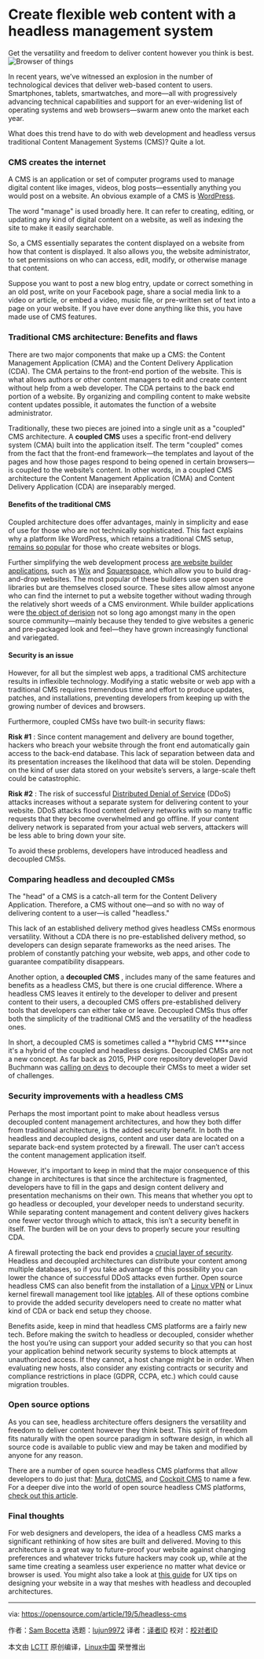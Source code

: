 [#]: collector: (lujun9972)
[#]: translator: ( )
[#]: reviewer: ( )
[#]: publisher: ( )
[#]: url: ( )
[#]: subject: (Create flexible web content with a headless management system)
[#]: via: (https://opensource.com/article/19/5/headless-cms)
[#]: author: (Sam Bocetta https://opensource.com/users/sambocetta)

Create flexible web content with a headless management system
======
Get the versatility and freedom to deliver content however you think is
best.
![Browser of things][1]

In recent years, we’ve witnessed an explosion in the number of technological devices that deliver web-based content to users. Smartphones, tablets, smartwatches, and more—all with progressively advancing technical capabilities and support for an ever-widening list of operating systems and web browsers—swarm anew onto the market each year.

What does this trend have to do with web development and headless versus traditional Content Management Systems (CMS)? Quite a lot.

### CMS creates the internet

A CMS is an application or set of computer programs used to manage digital content like images, videos, blog posts—essentially anything you would post on a website. An obvious example of a CMS is [WordPress][2].

The word "manage" is used broadly here. It can refer to creating, editing, or updating any kind of digital content on a website, as well as indexing the site to make it easily searchable.

So, a CMS essentially separates the content displayed on a website from how that content is displayed. It also allows you, the website administrator, to set permissions on who can access, edit, modify, or otherwise manage that content.

Suppose you want to post a new blog entry, update or correct something in an old post, write on your Facebook page, share a social media link to a video or article, or embed a video, music file, or pre-written set of text into a page on your website. If you have ever done anything like this, you have made use of CMS features.

### Traditional CMS architecture: Benefits and flaws

There are two major components that make up a CMS: the Content Management Application (CMA) and the Content Delivery Application (CDA). The CMA pertains to the front-end portion of the website. This is what allows authors or other content managers to edit and create content without help from a web developer. The CDA pertains to the back end portion of a website. By organizing and compiling content to make website content updates possible, it automates the function of a website administrator.

Traditionally, these two pieces are joined into a single unit as a "coupled" CMS architecture. A **coupled CMS** uses a specific front-end delivery system (CMA) built into the application itself. The term "coupled" comes from the fact that the front-end framework—the templates and layout of the pages and how those pages respond to being opened in certain browsers—is coupled to the website’s content. In other words, in a coupled CMS architecture the Content Management Application (CMA) and Content Delivery Application (CDA) are inseparably merged.

#### Benefits of the traditional CMS

Coupled architecture does offer advantages, mainly in simplicity and ease of use for those who are not technically sophisticated. This fact explains why a platform like WordPress, which retains a traditional CMS setup, [remains so popular][3] for those who create websites or blogs.

Further simplifying the web development process [are website builder applications][4], such as [Wix][5] and [Squarespace][6], which allow you to build drag-and-drop websites. The most popular of these builders use open source libraries but are themselves closed source. These sites allow almost anyone who can find the internet to put a website together without wading through the relatively short weeds of a CMS environment. While builder applications were [the object of derision][7] not so long ago amongst many in the open source community—mainly because they tended to give websites a generic and pre-packaged look and feel—they have grown increasingly functional and variegated.

#### Security is an issue

However, for all but the simplest web apps, a traditional CMS architecture results in inflexible technology. Modifying a static website or web app with a traditional CMS requires tremendous time and effort to produce updates, patches, and installations, preventing developers from keeping up with the growing number of devices and browsers.

Furthermore, coupled CMSs have two built-in security flaws:

**Risk #1** : Since content management and delivery are bound together, hackers who breach your website through the front end automatically gain access to the back-end database. This lack of separation between data and its presentation increases the likelihood that data will be stolen. Depending on the kind of user data stored on your website’s servers, a large-scale theft could be catastrophic.

**Risk #2** : The risk of successful [Distributed Denial of Service][8] (DDoS) attacks increases without a separate system for delivering content to your website. DDoS attacks flood content delivery networks with so many traffic requests that they become overwhelmed and go offline. If your content delivery network is separated from your actual web servers, attackers will be less able to bring down your site.

To avoid these problems, developers have introduced headless and decoupled CMSs.

### Comparing headless and decoupled CMSs

The "head" of a CMS is a catch-all term for the Content Delivery Application. Therefore, a CMS without one—and so with no way of delivering content to a user—is called "headless."

This lack of an established delivery method gives headless CMSs enormous versatility. Without a CDA there is no pre-established delivery method, so developers can design separate frameworks as the need arises. The problem of constantly patching your website, web apps, and other code to guarantee compatibility disappears.

Another option, a **decoupled CMS** , includes many of the same features and benefits as a headless CMS, but there is one crucial difference. Where a headless CMS leaves it entirely to the developer to deliver and present content to their users, a decoupled CMS offers pre-established delivery tools that developers can either take or leave. Decoupled CMSs thus offer both the simplicity of the traditional CMS and the versatility of the headless ones.

In short, a decoupled CMS is sometimes called a **hybrid CMS ****since it's a hybrid of the coupled and headless designs. Decoupled CMSs are not a new concept. As far back as 2015, PHP core repository developer David Buchmann was [calling on devs][9] to decouple their CMSs to meet a wider set of challenges.

### Security improvements with a headless CMS

Perhaps the most important point to make about headless versus decoupled content management architectures, and how they both differ from traditional architecture, is the added security benefit. In both the headless and decoupled designs, content and user data are located on a separate back-end system protected by a firewall. The user can’t access the content management application itself.

However, it's important to keep in mind that the major consequence of this change in architectures is that since the architecture is fragmented, developers have to fill in the gaps and design content delivery and presentation mechanisms on their own. This means that whether you opt to go headless or decoupled, your developer needs to understand security. While separating content management and content delivery gives hackers one fewer vector through which to attack, this isn’t a security benefit in itself. The burden will be on your devs to properly secure your resulting CDA.

A firewall protecting the back end provides a [crucial layer of security][10]. Headless and decoupled architectures can distribute your content among multiple databases, so if you take advantage of this possibility you can lower the chance of successful DDoS attacks even further. Open source headless CMS can also benefit from the installation of a [Linux VPN][11] or Linux kernel firewall management tool like [iptables][12]. All of these options combine to provide the added security developers need to create no matter what kind of CDA or back end setup they choose.

Benefits aside, keep in mind that headless CMS platforms are a fairly new tech. Before making the switch to headless or decoupled, consider whether the host you’re using can support your added security so that you can host your application behind network security systems to block attempts at unauthorized access. If they cannot, a host change might be in order. When evaluating new hosts, also consider any existing contracts or security and compliance restrictions in place (GDPR, CCPA, etc.) which could cause migration troubles.

### Open source options

As you can see, headless architecture offers designers the versatility and freedom to deliver content however they think best. This spirit of freedom fits naturally with the open source paradigm in software design, in which all source code is available to public view and may be taken and modified by anyone for any reason.

There are a number of open source headless CMS platforms that allow developers to do just that: [Mura,][13] [dotCMS][14], and [Cockpit CMS][15] to name a few. For a deeper dive into the world of open source headless CMS platforms, [check out this article][16].

### Final thoughts

For web designers and developers, the idea of a headless CMS marks a significant rethinking of how sites are built and delivered. Moving to this architecture is a great way to future-proof your website against changing preferences and whatever tricks future hackers may cook up, while at the same time creating a seamless user experience no matter what device or browser is used. You might also take a look at [this guide][17] for UX tips on designing your website in a way that meshes with headless and decoupled architectures.

--------------------------------------------------------------------------------

via: https://opensource.com/article/19/5/headless-cms

作者：[Sam Bocetta][a]
选题：[lujun9972][b]
译者：[译者ID](https://github.com/译者ID)
校对：[校对者ID](https://github.com/校对者ID)

本文由 [LCTT](https://github.com/LCTT/TranslateProject) 原创编译，[Linux中国](https://linux.cn/) 荣誉推出

[a]: https://opensource.com/users/sambocetta
[b]: https://github.com/lujun9972
[1]: https://opensource.com/sites/default/files/styles/image-full-size/public/lead-images/browser_desktop_website_checklist_metrics.png?itok=OKKbl1UR (Browser of things)
[2]: https://wordpress.org/
[3]: https://kinsta.com/wordpress-market-share/
[4]: https://hostingcanada.org/website-builders/
[5]: https://www.wix.com/
[6]: https://www.squarespace.com
[7]: https://arstechnica.com/information-technology/2016/11/wordpress-and-wix-trade-shots-over-alleged-theft-of-open-source-code/
[8]: https://www.cloudflare.com/learning/ddos/what-is-a-ddos-attack/
[9]: https://opensource.com/business/15/3/decoupling-your-cms
[10]: https://www.hostpapa.com/blog/security/why-your-small-business-needs-a-firewall/
[11]: https://surfshark.com/download/linux
[12]: https://www.linode.com/docs/security/firewalls/control-network-traffic-with-iptables/
[13]: https://www.getmura.com/
[14]: https://dotcms.com/
[15]: https://getcockpit.com/
[16]: https://www.cmswire.com/web-cms/13-headless-cmss-to-put-on-your-radar/
[17]: https://medium.com/@mat_walker/tips-for-content-modelling-with-the-headless-cms-contentful-7e886a911962
